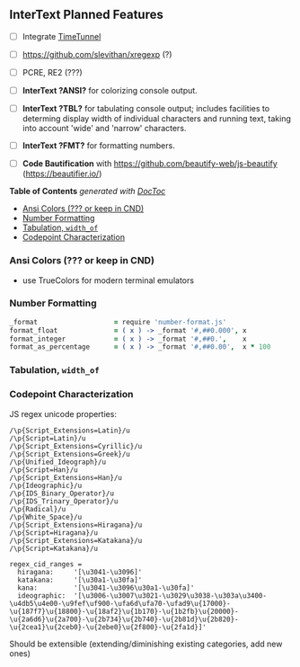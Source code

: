 
## InterText Planned Features

* [ ] Integrate [TimeTunnel](https://github.com/loveencounterflow/timetunnel)

* [ ] https://github.com/slevithan/xregexp (?)
* [ ] PCRE, RE2 (???)

* [ ] **InterText ?ANSI?** for colorizing console output.

* [ ] **InterText ?TBL?** for tabulating console output; includes facilities to determing display width of
  individual characters and running text, taking into account 'wide' and 'narrow' characters.

* [ ] **InterText ?FMT?** for formatting numbers.

* [ ] **Code Bautification** with https://github.com/beautify-web/js-beautify (https://beautifier.io/)

<!-- START doctoc generated TOC please keep comment here to allow auto update -->
<!-- DON'T EDIT THIS SECTION, INSTEAD RE-RUN doctoc TO UPDATE -->
**Table of Contents**  *generated with [DocToc](https://github.com/thlorenz/doctoc)*

- [Ansi Colors (??? or keep in CND)](#ansi-colors--or-keep-in-cnd)
- [Number Formatting](#number-formatting)
- [Tabulation, `width_of`](#tabulation-width_of)
- [Codepoint Characterization](#codepoint-characterization)

<!-- END doctoc generated TOC please keep comment here to allow auto update -->


### Ansi Colors (??? or keep in CND)

* use TrueColors for modern terminal emulators

### Number Formatting

```coffee
_format                   = require 'number-format.js'
format_float              = ( x ) -> _format '#,##0.000', x
format_integer            = ( x ) -> _format '#,##0.',    x
format_as_percentage      = ( x ) -> _format '#,##0.00',  x * 100
```

### Tabulation, `width_of`

### Codepoint Characterization

JS regex unicode properties:

```
/\p{Script_Extensions=Latin}/u
/\p{Script=Latin}/u
/\p{Script_Extensions=Cyrillic}/u
/\p{Script_Extensions=Greek}/u
/\p{Unified_Ideograph}/u
/\p{Script=Han}/u
/\p{Script_Extensions=Han}/u
/\p{Ideographic}/u
/\p{IDS_Binary_Operator}/u
/\p{IDS_Trinary_Operator}/u
/\p{Radical}/u
/\p{White_Space}/u
/\p{Script_Extensions=Hiragana}/u
/\p{Script=Hiragana}/u
/\p{Script_Extensions=Katakana}/u
/\p{Script=Katakana}/u
```

```
regex_cid_ranges =
  hiragana:     '[\u3041-\u3096]'
  katakana:     '[\u30a1-\u30fa]'
  kana:         '[\u3041-\u3096\u30a1-\u30fa]'
  ideographic:  '[\u3006-\u3007\u3021-\u3029\u3038-\u303a\u3400-\u4db5\u4e00-\u9fef\uf900-\ufa6d\ufa70-\ufad9\u{17000}-\u{187f7}\u{18800}-\u{18af2}\u{1b170}-\u{1b2fb}\u{20000}-\u{2a6d6}\u{2a700}-\u{2b734}\u{2b740}-\u{2b81d}\u{2b820}-\u{2cea1}\u{2ceb0}-\u{2ebe0}\u{2f800}-\u{2fa1d}]'
```

Should be extensible (extending/diminishing existing categories, add new ones)

